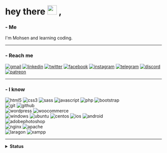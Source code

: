 <h1>
hey there
<img src="https://media.giphy.com/media/hvRJCLFzcasrR4ia7z/giphy.gif" width="30px"/> , <img src="https://komarev.com/ghpvc/?username=id5090261&style=flat-square&color=blue" alt=""/>
</h1>

<div align="left">

### - Me
  
I'm Mohsen and learning coding.

  ___
  
### - Reach me

[![gmail](https://img.shields.io/badge/id5090261-%23EA4335?style=flat&logo=gmail&logoColor=white&link=mailto:id5090261@gmail.com)](mailto:id5090261@gmail.com)
[![linkedin](https://img.shields.io/badge/id5090261-%230A66C2?style=flat&logo=linkedin&logoColor=white&link=https://www.linkedin.com/in/id5090261)](https://www.linkedin.com/in/id5090261)
[![twitter](https://img.shields.io/badge/id5090261-%231DA1F2?style=flat&logo=twitter&logoColor=white&link=https://twitter.com/id5090261)](https://twitter.com/id5090261)
[![facebook](https://img.shields.io/badge/id5090261-%231877F2?style=flat&logo=facebook&logoColor=white&link=https://facebook.com/id5090261)](https://facebook.com/id5090261)
[![instagram](https://img.shields.io/badge/id5090261-%23E4405F?style=flat&logo=instagram&logoColor=white&link=https://instagram.com/id5090261)](https://instagram.com/id5090261)
[![telegram](https://img.shields.io/badge/id5090261-%2326A5E4?style=flat&logo=telegram&logoColor=white&link=https://t.me/id5090261)](https://t.me/id5090261)
[![discord](https://img.shields.io/badge/id5090261%232815-%235865F2?style=flat&logo=discord&logoColor=white&link=https://discordapp.com/users/551845456909565971)](https://discordapp.com/users/551845456909565971)
[![patreon](https://img.shields.io/badge/id5090261-%23FF424D?style=flat&logo=patreon&logoColor=white&link=https://patreon.com/id5090261)](https://patreon.com/id5090261)  
  
___
  
### - I know

![html5](https://img.shields.io/badge/Html5-%23E34F26?style=flat&logo=html5&logoColor=white)
![css3](https://img.shields.io/badge/Css3-%231572B6?style=flat&logo=css3&logoColor=white)
![sass](https://img.shields.io/badge/Sass-%23CC6699?style=flat&logo=sass&logoColor=white)
![javascript](https://img.shields.io/badge/Javascript-%23F7DF1E?style=flat&logo=javascript&logoColor=white)
![php](https://img.shields.io/badge/Php-%23777BB4?style=flat&logo=php&logoColor=white)
![bootstrap](https://img.shields.io/badge/Bootstrap-%237952B3?style=flat&logo=bootstrap&logoColor=white)
<br>
![git](https://img.shields.io/badge/Git-%23F05032?style=flat&logo=git&logoColor=white)
![github](https://img.shields.io/badge/Github-%23181717?style=flat&logo=github&logoColor=white)
<br>
![wordpress](https://img.shields.io/badge/Wordpress-%2321759B?style=flat&logo=wordpress&logoColor=white)
![woocommerce](https://img.shields.io/badge/Woocommerce-%2396588A?style=flat&logo=woocommerce&logoColor=white)
<br>
![windows](https://img.shields.io/badge/Windows-%230078D6?style=flat&logo=windows&logoColor=white)
![ubuntu](https://img.shields.io/badge/Ubuntu-%23E95420?style=flat&logo=ubuntu&logoColor=white)
![centos](https://img.shields.io/badge/Centos-%23262577?style=flat&logo=centos&logoColor=white)
![ios](https://img.shields.io/badge/iOS-%23000000?style=flat&logo=ios&logoColor=white)
![android](https://img.shields.io/badge/Android-%233DDC84?style=flat&logo=android&logoColor=white)
<br>
![adobephotoshop](https://img.shields.io/badge/Adobe%20Photoshop-%2331A8FF?style=flat&logo=adobephotoshop&logoColor=white)
<br>
![nginx](https://img.shields.io/badge/Nginx-%23009639?style=flat&logo=nginx&logoColor=white)
![apache](https://img.shields.io/badge/Apache-%23D22128?style=flat&logo=apache&logoColor=white)
<br>
![laragon](https://img.shields.io/badge/Laragon-%230E83CD?style=flat&logo=laragon&logoColor=white)
![xampp](https://img.shields.io/badge/Xampp-%23FB7A24?style=flat&logo=xampp&logoColor=white)
  
  ___
  
<details>
<summary><b>Status</b></summary>
<br>

<img align='right' src="https://github-readme-stats.vercel.app/api?username=id5090261&count_private=true&show_icons=true&include_all_commits=true&hide_rank=true&hide_title=true&theme=buefy&card_width=300" width=460 height=180>

[![Top Langs](https://github-readme-stats.vercel.app/api/top-langs/?username=id5090261&layout=compact&theme=vision-friendly-dark)](https://github.com/anuraghazra/github-readme-stats)

[![GitHub Streak](http://github-readme-streak-stats.herokuapp.com?user=id5090261&theme=dark&background=000000)](https://git.io/streak-stats)

![Mohsen's GitHub stats]<img align='right' src="https://github-readme-stats.vercel.app/api?username=id5090261&show_icons=true&theme=vision-friendly-dark&card_width=300" width=460 height=180>

![trophy](https://github-profile-trophy.vercel.app/?username=id5090261&theme=darkhub)

| ⏰ Past month                                                                                                                                           | ⌛️ All time <img align="right" src="https://wakatime.com/badge/user/0c82e760-612e-48fd-84d9-31259dc96d07.svg" alt="Total time coded since Aug 17 2019" />                                                                                                                                          |
| :------------------------------------------------------------------------------------------------------------------------------------------------------ | :------------------------------------------------------------------------------------------------------------------------------------------------------ |
| <a href="https://wakatime.com/@id5090261"><img src="https://wakatime.com/share/@id5090261/waka_da7be946-f997-41b7-8f74-faccc1266ecb.svg" height="300px"></a> | <a href="https://wakatime.com/@id5090261"><img src="https://wakatime.com/share/@id5090261/waka_da7be946-f997-41b7-8f74-faccc1266ecb.svg" height="300px"></a> |                                                                                                                     |

</details>


